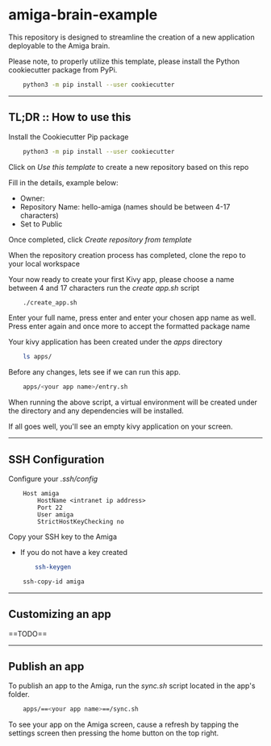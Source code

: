 # amiga-brain-example

This repository is designed to streamline the creation of a new application deployable to the Amiga brain.

Please note, to properly utilize this template, please install the Python cookiecutter package from PyPi.
```bash
    python3 -m pip install --user cookiecutter
```

---
## TL;DR :: How to use this

Install the Cookiecutter Pip package
```bash
    python3 -m pip install --user cookiecutter
```

Click on *Use this template* to create a new repository based on this repo

Fill in the details, example below:
* Owner: *<your Github username>*
* Repository Name: hello-amiga (names should be between 4-17 characters)
* Set to Public

Once completed, click *Create repository from template*

When the repository creation process has completed, clone the repo to your local workspace

Your now ready to create your first Kivy app, please choose a name between 4 and 17 characters run the *create app.sh* script
```bash
    ./create_app.sh
```

Enter your full name, press enter and enter your chosen app name as well. Press enter again and once more to accept the formatted package name

Your kivy application has been created under the *apps* directory
```bash
    ls apps/
```

Before any changes, lets see if we can run this app.
```bash
    apps/<your app name>/entry.sh
```

When running the above script, a virtual environment will be created under the *<application>* directory and any dependencies will be installed.

If all goes well, you'll see an empty kivy application on your screen.


---
## SSH Configuration

Configure your *.ssh/config*
```
    Host amiga
        HostName <intranet ip address>
        Port 22
        User amiga
        StrictHostKeyChecking no
```

Copy your SSH key to the Amiga
* If you do not have a key created
    ```bash
        ssh-keygen
    ```
```bash
    ssh-copy-id amiga
```

---
## Customizing an app
==TODO==

---
## Publish an app

To publish an app to the Amiga, run the *sync.sh* script located in the app's folder.
```bash
    apps/==<your app name>==/sync.sh
```

To see your app on the Amiga screen, cause a refresh by tapping the settings screen then pressing the home button on the top right.

